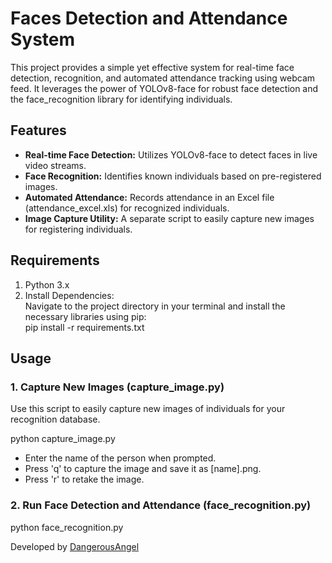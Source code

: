 # **Faces Detection and Attendance System**

This project provides a simple yet effective system for real-time face detection, recognition, and automated attendance tracking using webcam feed. It leverages the power of YOLOv8-face for robust face detection and the face\_recognition library for identifying individuals.

## **Features**

* **Real-time Face Detection:** Utilizes YOLOv8-face to detect faces in live video streams.  
* **Face Recognition:** Identifies known individuals based on pre-registered images.  
* **Automated Attendance:** Records attendance in an Excel file (attendance\_excel.xls) for recognized individuals.  
* **Image Capture Utility:** A separate script to easily capture new images for registering individuals.

## **Requirements**

1. Python 3.x  
2. Install Dependencies:  
   Navigate to the project directory in your terminal and install the necessary libraries using pip:  
   pip install \-r requirements.txt

## **Usage**

### **1\. Capture New Images (capture\_image.py)**

Use this script to easily capture new images of individuals for your recognition database.

python capture\_image.py

* Enter the name of the person when prompted.  
* Press 'q' to capture the image and save it as \[name\].png.  
* Press 'r' to retake the image.

### **2\. Run Face Detection and Attendance (face\_recognition.py)**
   python face\_recognition.py
   
Developed by [DangerousAngel](https://linktr.ee/DangerousAngel)




